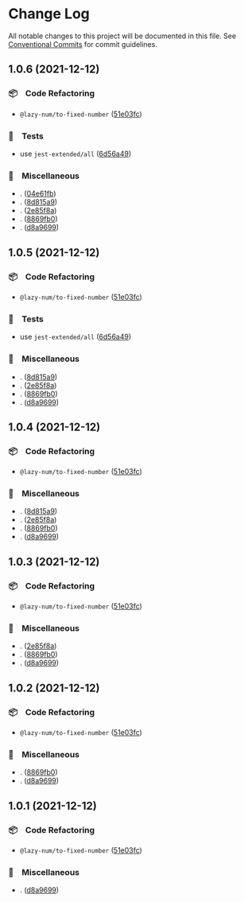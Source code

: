 # Change Log

All notable changes to this project will be documented in this file.
See [Conventional Commits](https://conventionalcommits.org) for commit guidelines.

## 1.0.6 (2021-12-12)


### 📦　Code Refactoring

* `@lazy-num/to-fixed-number` ([51e03fc](https://github.com/bluelovers/ws-random/commit/51e03fc7731a6e8ce073213a05da553d1941bc66))


### 🚨　Tests

* use `jest-extended/all` ([6d56a49](https://github.com/bluelovers/ws-random/commit/6d56a49e94ec701cd8744632a04871cba4e59ea8))


### 🔖　Miscellaneous

* . ([04e61fb](https://github.com/bluelovers/ws-random/commit/04e61fb160f654f1f2f6efe95f63d900ed2449e3))
* . ([8d815a9](https://github.com/bluelovers/ws-random/commit/8d815a9451f12cabc9b81680e463d429c45f2506))
* . ([2e85f8a](https://github.com/bluelovers/ws-random/commit/2e85f8a1a76c34161fdec36f07b7da0163a0eec7))
* . ([8869fb0](https://github.com/bluelovers/ws-random/commit/8869fb0af949f1ff7c527aa11e5019628498267f))
* . ([d8a9699](https://github.com/bluelovers/ws-random/commit/d8a96997fc1b102b408d8110340015ab8d39ff4e))





## 1.0.5 (2021-12-12)


### 📦　Code Refactoring

* `@lazy-num/to-fixed-number` ([51e03fc](https://github.com/bluelovers/ws-random/commit/51e03fc7731a6e8ce073213a05da553d1941bc66))


### 🚨　Tests

* use `jest-extended/all` ([6d56a49](https://github.com/bluelovers/ws-random/commit/6d56a49e94ec701cd8744632a04871cba4e59ea8))


### 🔖　Miscellaneous

* . ([8d815a9](https://github.com/bluelovers/ws-random/commit/8d815a9451f12cabc9b81680e463d429c45f2506))
* . ([2e85f8a](https://github.com/bluelovers/ws-random/commit/2e85f8a1a76c34161fdec36f07b7da0163a0eec7))
* . ([8869fb0](https://github.com/bluelovers/ws-random/commit/8869fb0af949f1ff7c527aa11e5019628498267f))
* . ([d8a9699](https://github.com/bluelovers/ws-random/commit/d8a96997fc1b102b408d8110340015ab8d39ff4e))





## 1.0.4 (2021-12-12)


### 📦　Code Refactoring

* `@lazy-num/to-fixed-number` ([51e03fc](https://github.com/bluelovers/ws-random/commit/51e03fc7731a6e8ce073213a05da553d1941bc66))


### 🔖　Miscellaneous

* . ([8d815a9](https://github.com/bluelovers/ws-random/commit/8d815a9451f12cabc9b81680e463d429c45f2506))
* . ([2e85f8a](https://github.com/bluelovers/ws-random/commit/2e85f8a1a76c34161fdec36f07b7da0163a0eec7))
* . ([8869fb0](https://github.com/bluelovers/ws-random/commit/8869fb0af949f1ff7c527aa11e5019628498267f))
* . ([d8a9699](https://github.com/bluelovers/ws-random/commit/d8a96997fc1b102b408d8110340015ab8d39ff4e))





## 1.0.3 (2021-12-12)


### 📦　Code Refactoring

* `@lazy-num/to-fixed-number` ([51e03fc](https://github.com/bluelovers/ws-random/commit/51e03fc7731a6e8ce073213a05da553d1941bc66))


### 🔖　Miscellaneous

* . ([2e85f8a](https://github.com/bluelovers/ws-random/commit/2e85f8a1a76c34161fdec36f07b7da0163a0eec7))
* . ([8869fb0](https://github.com/bluelovers/ws-random/commit/8869fb0af949f1ff7c527aa11e5019628498267f))
* . ([d8a9699](https://github.com/bluelovers/ws-random/commit/d8a96997fc1b102b408d8110340015ab8d39ff4e))





## 1.0.2 (2021-12-12)


### 📦　Code Refactoring

* `@lazy-num/to-fixed-number` ([51e03fc](https://github.com/bluelovers/ws-random/commit/51e03fc7731a6e8ce073213a05da553d1941bc66))


### 🔖　Miscellaneous

* . ([8869fb0](https://github.com/bluelovers/ws-random/commit/8869fb0af949f1ff7c527aa11e5019628498267f))
* . ([d8a9699](https://github.com/bluelovers/ws-random/commit/d8a96997fc1b102b408d8110340015ab8d39ff4e))





## 1.0.1 (2021-12-12)


### 📦　Code Refactoring

* `@lazy-num/to-fixed-number` ([51e03fc](https://github.com/bluelovers/ws-random/commit/51e03fc7731a6e8ce073213a05da553d1941bc66))


### 🔖　Miscellaneous

* . ([d8a9699](https://github.com/bluelovers/ws-random/commit/d8a96997fc1b102b408d8110340015ab8d39ff4e))
